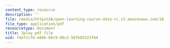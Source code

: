 ```yaml
---
content_type: resource
description: ''
file: /media/https%3A/open-learning-course-data-rc.s3.amazonaws.com/18-06-linear-algebra-spring-2010/f4e7ccf6e84b66c908c250fb85323f64_J7DzL2_Na80.pdf
file_type: application/pdf
resourcetype: Document
title: 3play pdf file
uid: f4e7ccf6-e84b-66c9-08c2-50fb85323f64
---
```

